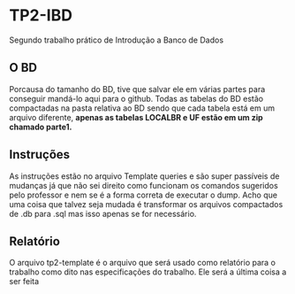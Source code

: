 # TP2-IBD
Segundo trabalho prático de Introdução a Banco de Dados

<h2> O BD</h2>
<p>Porcausa do tamanho do BD, tive que salvar ele em várias partes para conseguir mandá-lo aqui para o github. Todas as tabelas do BD estão compactadas na pasta relativa ao BD sendo que cada tabela está em um arquivo diferente, <b>apenas as tabelas LOCALBR e UF estão em um zip chamado parte1.</b></p>
<h2>Instruções</h2>
<p>As instruções estão no arquivo Template queries e são super passíveis de mudanças já que não sei direito como funcionam os comandos sugeridos pelo professor e nem se é a forma correta de executar o dump. Acho que uma coisa que talvez seja mudada é transformar os arquivos compactados de .db para .sql mas isso apenas se for necessário.</p>
<h2>Relatório</h2>
<p>O arquivo tp2-template é o arquivo que será usado como relatório para o trabalho como dito nas especificações do trabalho. Ele será a última coisa a ser feita</p>
